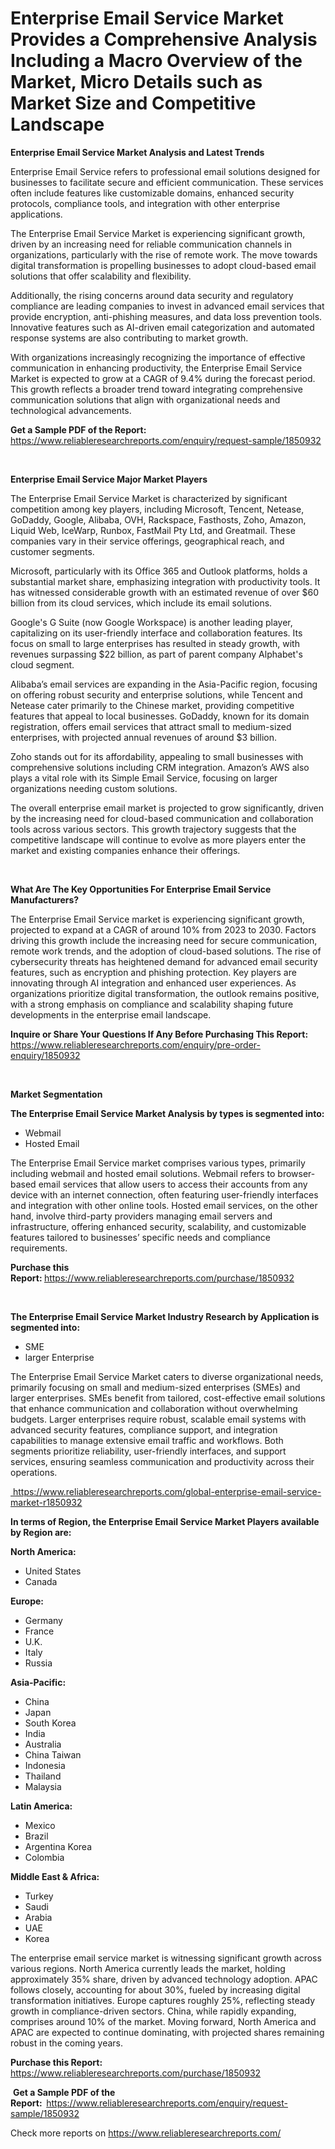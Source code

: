 <p><h1>Enterprise Email Service Market Provides a Comprehensive Analysis Including a Macro Overview of the Market, Micro Details such as Market Size and Competitive Landscape</h1></p><p><strong>Enterprise Email Service Market Analysis and Latest Trends</strong></p>
<p><p>Enterprise Email Service refers to professional email solutions designed for businesses to facilitate secure and efficient communication. These services often include features like customizable domains, enhanced security protocols, compliance tools, and integration with other enterprise applications. </p><p>The Enterprise Email Service Market is experiencing significant growth, driven by an increasing need for reliable communication channels in organizations, particularly with the rise of remote work. The move towards digital transformation is propelling businesses to adopt cloud-based email solutions that offer scalability and flexibility. </p><p>Additionally, the rising concerns around data security and regulatory compliance are leading companies to invest in advanced email services that provide encryption, anti-phishing measures, and data loss prevention tools. Innovative features such as AI-driven email categorization and automated response systems are also contributing to market growth. </p><p>With organizations increasingly recognizing the importance of effective communication in enhancing productivity, the Enterprise Email Service Market is expected to grow at a CAGR of 9.4% during the forecast period. This growth reflects a broader trend toward integrating comprehensive communication solutions that align with organizational needs and technological advancements.</p></p>
<p><strong>Get a Sample PDF of the Report:&nbsp;</strong> <a href="https://www.reliableresearchreports.com/enquiry/request-sample/1850932?utm_campaign=2009&utm_medium=2&utm_source=Github&utm_content=ia&utm_term=07012025&utm_id=enterprise-email-service">https://www.reliableresearchreports.com/enquiry/request-sample/1850932</a></p>
<p>&nbsp;</p>
<p><strong>Enterprise Email Service Major Market Players</strong></p>
<p><p>The Enterprise Email Service Market is characterized by significant competition among key players, including Microsoft, Tencent, Netease, GoDaddy, Google, Alibaba, OVH, Rackspace, Fasthosts, Zoho, Amazon, Liquid Web, IceWarp, Runbox, FastMail Pty Ltd, and Greatmail. These companies vary in their service offerings, geographical reach, and customer segments.</p><p>Microsoft, particularly with its Office 365 and Outlook platforms, holds a substantial market share, emphasizing integration with productivity tools. It has witnessed considerable growth with an estimated revenue of over $60 billion from its cloud services, which include its email solutions.</p><p>Google's G Suite (now Google Workspace) is another leading player, capitalizing on its user-friendly interface and collaboration features. Its focus on small to large enterprises has resulted in steady growth, with revenues surpassing $22 billion, as part of parent company Alphabet's cloud segment.</p><p>Alibaba’s email services are expanding in the Asia-Pacific region, focusing on offering robust security and enterprise solutions, while Tencent and Netease cater primarily to the Chinese market, providing competitive features that appeal to local businesses. GoDaddy, known for its domain registration, offers email services that attract small to medium-sized enterprises, with projected annual revenues of around $3 billion.</p><p>Zoho stands out for its affordability, appealing to small businesses with comprehensive solutions including CRM integration. Amazon’s AWS also plays a vital role with its Simple Email Service, focusing on larger organizations needing custom solutions.</p><p>The overall enterprise email market is projected to grow significantly, driven by the increasing need for cloud-based communication and collaboration tools across various sectors. This growth trajectory suggests that the competitive landscape will continue to evolve as more players enter the market and existing companies enhance their offerings.</p></p>
<p>&nbsp;</p>
<p><strong>What Are The Key Opportunities For Enterprise Email Service Manufacturers?</strong></p>
<p><p>The Enterprise Email Service market is experiencing significant growth, projected to expand at a CAGR of around 10% from 2023 to 2030. Factors driving this growth include the increasing need for secure communication, remote work trends, and the adoption of cloud-based solutions. The rise of cybersecurity threats has heightened demand for advanced email security features, such as encryption and phishing protection. Key players are innovating through AI integration and enhanced user experiences. As organizations prioritize digital transformation, the outlook remains positive, with a strong emphasis on compliance and scalability shaping future developments in the enterprise email landscape.</p></p>
<p><strong>Inquire or Share Your Questions If Any Before Purchasing This Report:</strong> <a href="https://www.reliableresearchreports.com/enquiry/pre-order-enquiry/1850932?utm_campaign=2009&utm_medium=2&utm_source=Github&utm_content=ia&utm_term=07012025&utm_id=enterprise-email-service">https://www.reliableresearchreports.com/enquiry/pre-order-enquiry/1850932</a></p>
<p>&nbsp;</p>
<p><strong>Market Segmentation</strong></p>
<p><strong>The Enterprise Email Service Market Analysis by types is segmented into:</strong></p>
<p><ul><li>Webmail</li><li>Hosted Email</li></ul></p>
<p><p>The Enterprise Email Service market comprises various types, primarily including webmail and hosted email solutions. Webmail refers to browser-based email services that allow users to access their accounts from any device with an internet connection, often featuring user-friendly interfaces and integration with other online tools. Hosted email services, on the other hand, involve third-party providers managing email servers and infrastructure, offering enhanced security, scalability, and customizable features tailored to businesses’ specific needs and compliance requirements.</p></p>
<p><strong>Purchase this Report:&nbsp;</strong><a href="https://www.reliableresearchreports.com/purchase/1850932?utm_campaign=2009&utm_medium=2&utm_source=Github&utm_content=ia&utm_term=07012025&utm_id=enterprise-email-service">https://www.reliableresearchreports.com/purchase/1850932</a></p>
<p>&nbsp;</p>
<p><strong>The Enterprise Email Service Market Industry Research by Application is segmented into:</strong></p>
<p><ul><li>SME</li><li>larger Enterprise</li></ul></p>
<p><p>The Enterprise Email Service Market caters to diverse organizational needs, primarily focusing on small and medium-sized enterprises (SMEs) and larger enterprises. SMEs benefit from tailored, cost-effective email solutions that enhance communication and collaboration without overwhelming budgets. Larger enterprises require robust, scalable email systems with advanced security features, compliance support, and integration capabilities to manage extensive email traffic and workflows. Both segments prioritize reliability, user-friendly interfaces, and support services, ensuring seamless communication and productivity across their operations.</p></p>
<p><a href="https://www.reliableresearchreports.com/global-enterprise-email-service-market-r1850932?utm_campaign=2009&utm_medium=2&utm_source=Github&utm_content=ia&utm_term=07012025&utm_id=enterprise-email-service">&nbsp;https://www.reliableresearchreports.com/global-enterprise-email-service-market-r1850932</a></p>
<p><strong>In terms of Region, the Enterprise Email Service Market Players available by Region are:</strong></p>
<p>
    <p> <strong> North America: </strong>
        <ul>
            <li>United States</li>
            <li>Canada</li>
        </ul>
        </p> 
    <p> <strong> Europe: </strong>
        <ul>
            <li>Germany</li>
            <li>France</li>
            <li>U.K.</li>
            <li>Italy</li>
            <li>Russia</li>
        </ul>
        </p> 
    <p> <strong> Asia-Pacific: </strong>
        <ul>
            <li>China</li>
            <li>Japan</li>
            <li>South Korea</li>
            <li>India</li>
            <li>Australia</li>
            <li>China Taiwan</li>
            <li>Indonesia</li>
            <li>Thailand</li>
            <li>Malaysia</li>
        </ul>
        </p> 
    <p> <strong> Latin America: </strong>
        <ul>
            <li>Mexico</li>
            <li>Brazil</li>
            <li>Argentina Korea</li>
            <li>Colombia</li>
        </ul>
        </p> 
    <p> <strong> Middle East & Africa: </strong>
        <ul>
            <li>Turkey</li>
            <li>Saudi</li>
            <li>Arabia</li>
            <li>UAE</li>
            <li>Korea</li>
        </ul>
    </p>
    </p>
<p><p>The enterprise email service market is witnessing significant growth across various regions. North America currently leads the market, holding approximately 35% share, driven by advanced technology adoption. APAC follows closely, accounting for about 30%, fueled by increasing digital transformation initiatives. Europe captures roughly 25%, reflecting steady growth in compliance-driven sectors. China, while rapidly expanding, comprises around 10% of the market. Moving forward, North America and APAC are expected to continue dominating, with projected shares remaining robust in the coming years.</p></p>
<p><strong>Purchase this Report: </strong><a href="https://www.reliableresearchreports.com/purchase/1850932?utm_campaign=2009&utm_medium=2&utm_source=Github&utm_content=ia&utm_term=07012025&utm_id=enterprise-email-service">https://www.reliableresearchreports.com/purchase/1850932</a></p>
<p>&nbsp;<strong>Get a Sample PDF of the Report:&nbsp;&nbsp;</strong><a href="https://www.reliableresearchreports.com/enquiry/request-sample/1850932?utm_campaign=2009&utm_medium=2&utm_source=Github&utm_content=ia&utm_term=07012025&utm_id=enterprise-email-service">https://www.reliableresearchreports.com/enquiry/request-sample/1850932</a></p>
<p><strong></strong></p>
<p>Check more reports on <a href="https://www.reliableresearchreports.com/?utm_campaign=2009&utm_medium=2&utm_source=Github&utm_content=ia&utm_term=07012025&utm_id=enterprise-email-service">https://www.reliableresearchreports.com/</a></p>